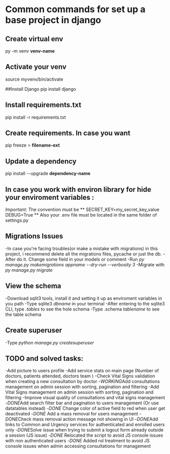 # Common commands for  set up a base project in django

## Create virtual env

py -m venv **venv-name**

## Activate your venv
source myvenv/bin/activate

##Install Django
pip install django

## Install requirements.txt

pip install -r requirements.txt

## Create requirements. In case you want

pip freeze > **filename-ext**

## Update a dependency

pip install --upgrade **dependency-name**

## In case you work with environ library for hide your enviroment variables :

*Important:* The convention must be 
**
SECRET_KEY=my_secret_key_value
DEBUG=True
**
Also your .env file must be located in the same folder of settings.py

## Migrations Issues

-In case you're facing troubles(or make a mistake with migrations) in this 
project, i recommend delete all the migrations files, pycache or just the db.
-After do it. Change some field in your models or comment
-Run *py manage.py makemigrations appname --dry-run --verbosity 3*
-Migrate with *py manage.py migrate*


## View the schema

-Download sqlit3 tools, install it and setting it up as enviroment variables in you path
-Type sqlite3 *dbname* in your terminal
-After entering to the sqlite3 CLI, type *.tables* to see the hole schema
-Type .schema *tablename* to see the table schema

## Create superuser

-Type *python manage.py createsuperuser*

## TODO and solved tasks:
-Add picture to users profile
-Add service stats on main page (Number of doctors, patients attended, doctors team ) 
-Check Vital Signs validation when creating a new consultation by doctor
-*WORKING*Add consultations management on admin session with sorting, pagination and filtering
-Add Vital Signs management on admin session with sorting, pagination and filtering
-Improve visual quality of consultations and vital signs management 
-*DONE*Add search filter bar and pagination to users management (Or use datatables instead)
-*DONE* Change color of active field to red when user get deactivated 
-*DONE* Add a mass removal for users management
-*DONE*Check mass removal action message not showing in UI
-*DONE*Add links to Common and Urgency services for authenticated and enrolled users only
-*DONE*Solve issue when trying to submit a logout form already outside a session (JS issue)
-*DONE* Relocated the script to avoid JS console issues with non authenticated users
-*DONE* Added rol treatment to  avoid JS console issues when admin accessing consultations for management
